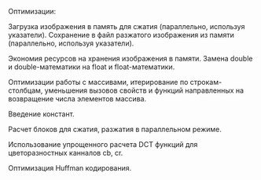 ﻿Оптимизации:

Загрузка изображения в память для сжатия (параллельно, используя указатели).
Сохранение в файл разжатого изображения из памяти (параллельно, используя указатели).

Экономия ресурсов на хранения изображения в памяти.
Замена double и double-математики на float и float-математики.

Оптимизации работы с массивами, итерирование по строкам-столбцам, уменьшения вызовов свойств и функций направленных на возвращение числа элементов массива.

Введение констант.

Расчет блоков для сжатия, разжатия в параллельном режиме.

Использование упрощенного расчета DCT функций для цветоразностных канналов cb, cr.

Оптимизация Huffman кодирования.

